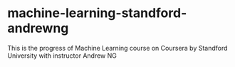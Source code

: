 # machine-learning-standford-andrewng
This is the progress of Machine Learning course on Coursera by Standford University with instructor Andrew NG
